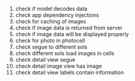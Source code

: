 1. check if model decodes data
2. check app dependency injections
3. check for caching of images
4. check if image data is returned from server
5. check if image data will be displayed properly
6. check for photo in photocell
7. check segue to different sols
8. check different sols load images in cells
8. check detail view segue
9. check detail image view has image
10. check detail view labels contain information